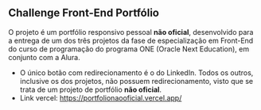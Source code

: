 ## Challenge Front-End Portfólio
O projeto é um portfólio responsivo pessoal **não oficial**, desenvolvido para a entrega de um dos três projetos da fase de especialização em Front-End do curso de programação do programa ONE (Oracle Next Education), em conjunto com a Alura.
 - O único botão com redirecionamento é o do LinkedIn. Todos os outros, inclusive os dos projetos, não possuem redirecionamento, visto que se trata de um projeto de portfólio **não oficial**.
 - Link vercel: https://portfolionaooficial.vercel.app/